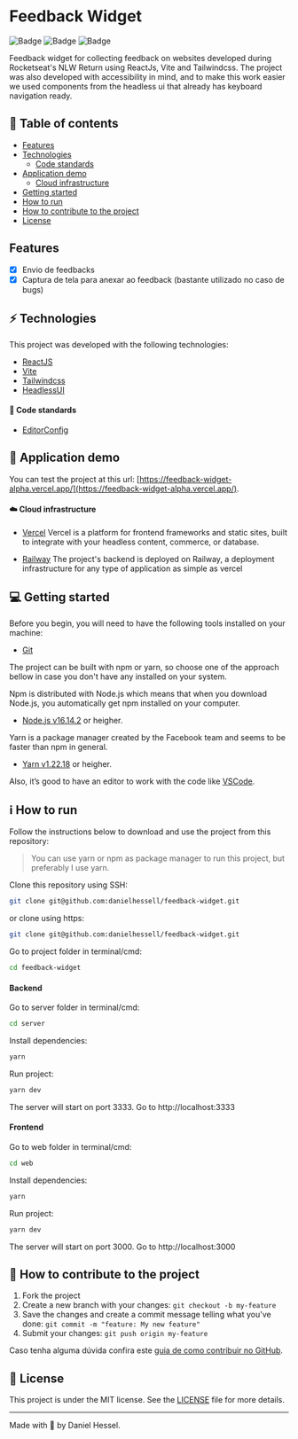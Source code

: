 # Feedback Widget

![Badge](https://img.shields.io/static/v1?label=author&message=DanielHessel&color=0070f3&style=flat&logo=<LOGO>)
![Badge](https://img.shields.io/static/v1?label=status&message=InProgress&color=yellow&style=flat&logo=<LOGO>)
![Badge](https://img.shields.io/static/v1?label=license&message=MIT&color=0070f3&style=flat&logo=<LOGO>)

Feedback widget for collecting feedback on websites developed during Rocketseat's NLW Return using ReactJs, Vite and Tailwindcss.
The project was also developed with accessibility in mind, and to make this work easier we used components from the headless ui that already has keyboard navigation ready.

## :pushpin: Table of contents
<!--ts-->
   * [Features](#features)
   * [Technologies](#zap-technologies)
      * [Code standards](#balloon-code-standards)
   * [Application demo](#triangular_flag_on_post-application-demo)
      * [Cloud infrastructure](#cloud-cloud-infrastructure)
   * [Getting started](#computer-getting-started)
   * [How to run](#information_source-how-to-run)
   * [How to contribute to the project](#tada-how-to-contribute-to-the-project)
   * [License](#page_facing_up-license)
<!--te-->

## Features

  - [x] Envio de feedbacks
  - [x] Captura de tela para anexar ao feedback (bastante utilizado no caso de bugs)

## :zap: Technologies

This project was developed with the following technologies:

- [ReactJS](https://reactjs.org/)
- [Vite](https://vitejs.dev/)
- [Tailwindcss](https://tailwindcss.com/)
- [HeadlessUI](https://headlessui.dev/)

#### :balloon: Code standards

- [EditorConfig](https://editorconfig.org/)

## :triangular_flag_on_post: Application demo

You can test the project at this url: [https://feedback-widget-alpha.vercel.app/](https://feedback-widget-alpha.vercel.app/).

#### :cloud: Cloud infrastructure

- [Vercel](https://vercel.com/)
   Vercel is a platform for frontend frameworks and static sites, built to integrate with your headless content, commerce, or database.

- [Railway](https://railway.app/)
   The project's backend is deployed on Railway, a deployment infrastructure for any type of application as simple as vercel

## :computer: Getting started

Before you begin, you will need to have the following tools installed on your machine:
- [Git](https://git-scm.com)

The project can be built with npm or yarn, so choose one of the approach bellow in case you don't have any installed on your system.

Npm is distributed with Node.js which means that when you download Node.js, you automatically get npm installed on your computer.
- [Node.js v16.14.2](https://nodejs.org/) or heigher.

Yarn is a package manager created by the Facebook team and seems to be faster than npm in general.
- [Yarn v1.22.18](https://yarnpkg.com/) or heigher.

Also, it’s good to have an editor to work with the code like [VSCode](https://code.visualstudio.com/).

## :information_source: How to run

Follow the instructions below to download and use the project from this repository:

> You can use yarn or npm as package manager to run this project, but preferably I use yarn.

Clone this repository using SSH:
```bash
git clone git@github.com:danielhessell/feedback-widget.git
```

or clone using https:
```bash
git clone git@github.com:danielhessell/feedback-widget.git
```

Go to project folder in terminal/cmd:
```bash
cd feedback-widget
```

#### Backend

Go to server folder in terminal/cmd:
```bash
cd server
```

Install dependencies:
```bash
yarn
```

Run project:
```bash
yarn dev
```

The server will start on port 3333. Go to http://localhost:3333

#### Frontend

Go to web folder in terminal/cmd:
```bash
cd web
```

Install dependencies:
```bash
yarn
```

Run project:
```bash
yarn dev
```

The server will start on port 3000. Go to http://localhost:3000

## :tada: How to contribute to the project

1. Fork the project
2. Create a new branch with your changes: ```git checkout -b my-feature```
3. Save the changes and create a commit message telling what you've done: ```git commit -m "feature: My new feature"```
4. Submit your changes: ```git push origin my-feature```

Caso tenha alguma dúvida confira este [guia de como contribuir no GitHub](https://github.com/firstcontributions/first-contributions).

## :page_facing_up: License

This project is under the MIT license. See the [LICENSE](https://github.com/danielhessell/feedback-widget/blob/master/LICENSE) file for more details.

---
Made with :blue_heart: by Daniel Hessel.
